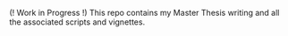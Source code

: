 (! Work in Progress !) This repo contains my Master Thesis writing and all the associated scripts and vignettes.
